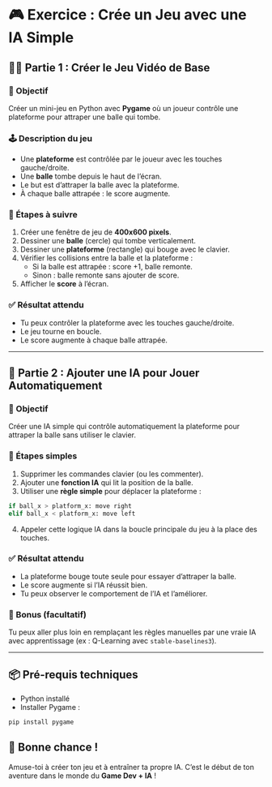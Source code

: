 
# 🎮 Exercice : Crée un Jeu avec une IA Simple

## 🧑‍💻 Partie 1 : Créer le Jeu Vidéo de Base

### 🎯 Objectif
Créer un mini-jeu en Python avec **Pygame** où un joueur contrôle une plateforme pour attraper une balle qui tombe.

### 🕹️ Description du jeu

- Une **plateforme** est contrôlée par le joueur avec les touches gauche/droite.
- Une **balle** tombe depuis le haut de l’écran.
- Le but est d’attraper la balle avec la plateforme.
- À chaque balle attrapée : le score augmente.

### 🔧 Étapes à suivre

1. Créer une fenêtre de jeu de **400x600 pixels**.
2. Dessiner une **balle** (cercle) qui tombe verticalement.
3. Dessiner une **plateforme** (rectangle) qui bouge avec le clavier.
4. Vérifier les collisions entre la balle et la plateforme :
   - Si la balle est attrapée : score +1, balle remonte.
   - Sinon : balle remonte sans ajouter de score.
5. Afficher le **score** à l’écran.

### ✅ Résultat attendu

- Tu peux contrôler la plateforme avec les touches gauche/droite.
- Le jeu tourne en boucle.
- Le score augmente à chaque balle attrapée.

---

## 🤖 Partie 2 : Ajouter une IA pour Jouer Automatiquement

### 🎯 Objectif
Créer une IA simple qui contrôle automatiquement la plateforme pour attraper la balle sans utiliser le clavier.

### 🧠 Étapes simples

1. Supprimer les commandes clavier (ou les commenter).
2. Ajouter une **fonction IA** qui lit la position de la balle.
3. Utiliser une **règle simple** pour déplacer la plateforme :
```python
if ball_x > platform_x: move right
elif ball_x < platform_x: move left
```
4. Appeler cette logique IA dans la boucle principale du jeu à la place des touches.

### ✅ Résultat attendu

- La plateforme bouge toute seule pour essayer d’attraper la balle.
- Le score augmente si l’IA réussit bien.
- Tu peux observer le comportement de l’IA et l’améliorer.

### 🎁 Bonus (facultatif)
Tu peux aller plus loin en remplaçant les règles manuelles par une vraie IA avec apprentissage (ex : Q-Learning avec `stable-baselines3`).

---

## 📦 Pré-requis techniques

- Python installé
- Installer Pygame :
```bash
pip install pygame
```

## 🚀 Bonne chance !
Amuse-toi à créer ton jeu et à entraîner ta propre IA. C’est le début de ton aventure dans le monde du **Game Dev + IA** !
